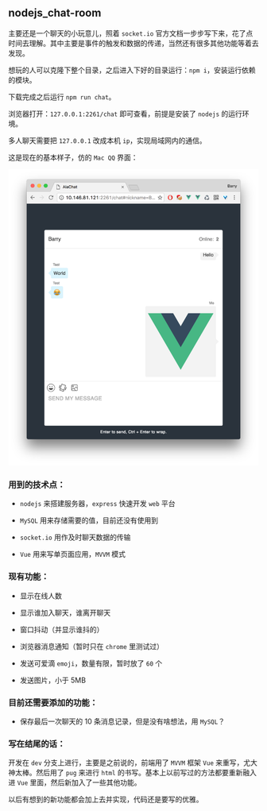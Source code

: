 ## nodejs_chat-room

主要还是一个聊天的小玩意儿，照着 `socket.io` 官方文档一步步写下来，花了点时间去理解。其中主要是事件的触发和数据的传递，当然还有很多其他功能等着去发现。

想玩的人可以克隆下整个目录，之后进入下好的目录运行：`npm i`，安装运行依赖的模块。

下载完成之后运行 `npm run chat`。

浏览器打开：`127.0.0.1:2261/chat` 即可查看，前提是安装了 `nodejs` 的运行环境。

多人聊天需要把 `127.0.0.1` 改成本机 `ip`，实现局域网内的通信。

这是现在的基本样子，仿的 `Mac QQ` 界面：

![chat](assets/chat.png)

### 用到的技术点：

* `nodejs` 来搭建服务器，`express` 快速开发 `web` 平台

* `MySQL` 用来存储需要的值，目前还没有使用到

* `socket.io` 用作及时聊天数据的传输

* `Vue` 用来写单页面应用，`MVVM` 模式

### 现有功能：

* 显示在线人数

* 显示谁加入聊天，谁离开聊天

* 窗口抖动（并显示谁抖的）

* 浏览器消息通知（暂时只在 `chrome` 里测试过）

* 发送可爱滴 `emoji`，数量有限，暂时放了 `60` 个

* 发送图片，小于 5MB

### 目前还需要添加的功能：

* 保存最后一次聊天的 10 条消息记录，但是没有啥想法，用 `MySQL`？

### 写在结尾的话：

开发在 `dev` 分支上进行，主要是之前说的，前端用了 `MVVM` 框架 `Vue` 来重写，尤大神太棒。然后用了 `pug` 来进行 `html` 的书写。基本上以前写过的方法都要重新融入进 `Vue` 里面，然后新加入了一些其他功能。

以后有想到的新功能都会加上去并实现，代码还是要写的优雅。